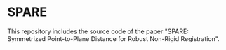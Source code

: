 # SPARE 
This repository includes the source code of the paper "SPARE: Symmetrized Point-to-Plane Distance for Robust Non-Rigid Registration". 
